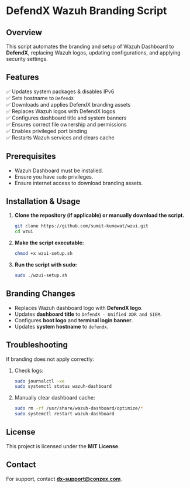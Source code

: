 # DefendX Wazuh Branding Script

## Overview
This script automates the branding and setup of Wazuh Dashboard to **DefendX**, replacing Wazuh logos, updating configurations, and applying security settings.

## Features
✅ Updates system packages & disables IPv6  
✅ Sets hostname to `DefendX`  
✅ Downloads and applies DefendX branding assets  
✅ Replaces Wazuh logos with DefendX logos  
✅ Configures dashboard title and system banners  
✅ Ensures correct file ownership and permissions  
✅ Enables privileged port binding  
✅ Restarts Wazuh services and clears cache  

## Prerequisites
- Wazuh Dashboard must be installed.
- Ensure you have `sudo` privileges.
- Ensure internet access to download branding assets.

## Installation & Usage
1. **Clone the repository (if applicable) or manually download the script.**
   ```bash
   git clone https://github.com/sumit-kumawat/wzui.git
   cd wzui
   ```

2. **Make the script executable:**
   ```bash
   chmod +x wzui-setup.sh
   ```

3. **Run the script with sudo:**
   ```bash
   sudo ./wzui-setup.sh
   ```

## Branding Changes
- Replaces Wazuh dashboard logo with **DefendX logo**.
- Updates **dashboard title** to `DefendX - Unified XDR and SIEM`.
- Configures **boot logo** and **terminal login banner**.
- Updates **system hostname** to `defendx`.

## Troubleshooting
If branding does not apply correctly:
1. Check logs:
   ```bash
   sudo journalctl -xe
   sudo systemctl status wazuh-dashboard
   ```
2. Manually clear dashboard cache:
   ```bash
   sudo rm -rf /usr/share/wazuh-dashboard/optimize/*
   sudo systemctl restart wazuh-dashboard
   ```

## License
This project is licensed under the **MIT License**.

## Contact
For support, contact **dx-support@conzex.com**.
